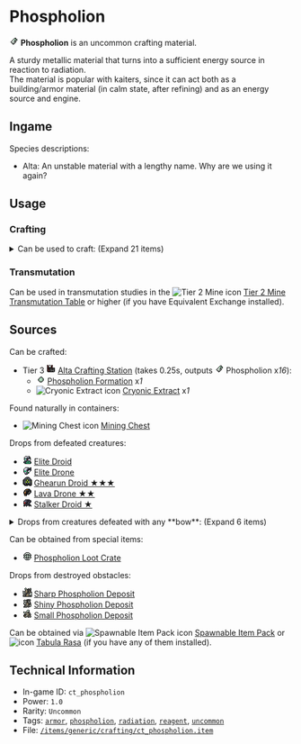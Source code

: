 # Phospholion

<img src="https://raw.githubusercontent.com/Ceterai/Enternia/main/items/generic/crafting/ct_phospholion.png" alt="Phospholion icon" loading="lazy" width="auto" height="16px"/> **Phospholion** is an uncommon crafting material.

A sturdy metallic material that turns into a sufficient energy source in reaction to radiation.  
The material is popular with kaiters, since it can act both as a building/armor material (in calm state, after refining) and as an energy source and engine.

## Ingame

Species descriptions:

- Alta: An unstable material with a lengthy name. Why are we using it again?

## Usage

### Crafting

<details markdown="1"><summary>Can be used to craft: (Expand 21 items)</summary>

- `greydye`
- <img src="https://starbounder.org/mediawiki/images/3/35/Hive_Bed.png" alt="Hive Bed icon" loading="lazy" width="18.5px" height="5.5px"/> [Hive Bed](https://starbounder.org/Hive_Bed)
- <img src="https://starbounder.org/mediawiki/images/2/2d/Hive_Chair.png" alt="Hive Chair icon" loading="lazy" width="11.25px" height="7.5px"/> [Hive Chair](https://starbounder.org/Hive_Chair)
- <img src="https://starbounder.org/mediawiki/images/f/f0/Hive_Door.png" alt="Hive Door icon" loading="lazy" width="4.5px" height="15px"/> [Hive Door](https://starbounder.org/Hive_Door)
- <img src="https://starbounder.org/mediawiki/images/e/e0/Hive_Lamp.png" alt="Hive Lamp icon" loading="lazy" width="5.25px" height="10.5px"/> [Hive Lamp](https://starbounder.org/Hive_Lamp)
- <img src="https://starbounder.org/mediawiki/images/1/14/Hive_Table.png" alt="Hive Table icon" loading="lazy" width="15px" height="6px"/> [Hive Table](https://starbounder.org/Hive_Table)
- `hivechest`
- <img src="https://raw.githubusercontent.com/Ceterai/Enternia/main/objects/biome/alterash_prime/phospholion/ct_phosphobulbs/icon.png" alt="Irradiated Phosphobubble icon" loading="lazy" width="auto" height="16px"/> [Irradiated Phosphobubble](https://ceterai.github.io/MyEnternia/Wiki/IrradiatedPhosphobubble)
- <img src="https://raw.githubusercontent.com/Ceterai/Enternia/main/objects/biome/alterash_prime/phospholion/ct_phosphobulbs/icon.png" alt="Irradiated Phosphobulb icon" loading="lazy" width="auto" height="16px"/> [Irradiated Phosphobulb](https://ceterai.github.io/MyEnternia/Wiki/IrradiatedPhosphobulb)
- <img src="https://raw.githubusercontent.com/Ceterai/Enternia/main/objects/biome/alterash_prime/phospholion/ct_phosphobulbs/icon.png" alt="Irradiated Small Phosphobulb icon" loading="lazy" width="auto" height="16px"/> [Irradiated Small Phosphobulb](https://ceterai.github.io/MyEnternia/Wiki/IrradiatedSmallPhosphobulb)
- <img src="https://raw.githubusercontent.com/Ceterai/Enternia/main/items/generic/crafting/alta/phosicore.png" alt="Phosicore icon" loading="lazy" width="auto" height="16px"/> [Phosicore](https://ceterai.github.io/MyEnternia/Wiki/Phosicore)
- <img src="https://raw.githubusercontent.com/Ceterai/Enternia/main/items/active/weapons/ranged/alta/cannon/ct_phospholiator.png" alt="Phospholiator icon" loading="lazy" width="auto" height="16px"/> [Phospholiator](https://ceterai.github.io/MyEnternia/Wiki/Phospholiator)
- <img src="https://raw.githubusercontent.com/Ceterai/Enternia/main/items/augments/back/ct_phospholion_augment.png" alt="Phospholion Augment icon" loading="lazy" width="auto" height="16px"/> [Phospholion Augment](https://ceterai.github.io/MyEnternia/Wiki/PhospholionAugment)
- <img src="https://raw.githubusercontent.com/Ceterai/Enternia/main/objects/biome/alterash_prime/phospholion/ct_phospholion_formation/icon.png" alt="Phospholion Formation icon" loading="lazy" width="auto" height="16px"/> [Phospholion Formation](https://ceterai.github.io/MyEnternia/Wiki/PhospholionFormation)
- <img src="https://raw.githubusercontent.com/Ceterai/Enternia/main/items/active/alta/loot/biome/ct_phospholion_loot.png" alt="Phospholion Loot Crate icon" loading="lazy" width="auto" height="16px"/> [Phospholion Loot Crate](https://ceterai.github.io/MyEnternia/Wiki/PhospholionLootCrate)
- <img src="https://raw.githubusercontent.com/Ceterai/Enternia/main/objects/alta/special/samples/phospholion/icon.png" alt="Phospholion Sample ★★ icon" loading="lazy" width="auto" height="16px"/> [Phospholion Sample ★★](https://ceterai.github.io/MyEnternia/Wiki/PhospholionSample)
- <img src="https://raw.githubusercontent.com/Ceterai/Enternia/main/items/throwables/ct_phosphonade.png" alt="Phosphonade icon" loading="lazy" width="auto" height="16px"/> [Phosphonade](https://ceterai.github.io/MyEnternia/Wiki/Phosphonade)
- <img src="https://raw.githubusercontent.com/Ceterai/Enternia/main/objects/biome/alterash_prime/phospholion/ct_phospholion_deposits/ct_phospholion_deposit3/icon.png" alt="Sharp Phospholion Deposit icon" loading="lazy" width="auto" height="16px"/> [Sharp Phospholion Deposit](https://ceterai.github.io/MyEnternia/Wiki/SharpPhospholionDeposit)
- <img src="https://raw.githubusercontent.com/Ceterai/Enternia/main/objects/biome/alterash_prime/phospholion/ct_phospholion_deposits/ct_phospholion_deposit2/icon.png" alt="Shiny Phospholion Deposit icon" loading="lazy" width="auto" height="16px"/> [Shiny Phospholion Deposit](https://ceterai.github.io/MyEnternia/Wiki/ShinyPhospholionDeposit)
- <img src="https://raw.githubusercontent.com/Ceterai/Enternia/main/objects/biome/alterash_prime/phospholion/ct_phospholion_deposits/ct_phospholion_deposit1/icon.png" alt="Small Phospholion Deposit icon" loading="lazy" width="auto" height="16px"/> [Small Phospholion Deposit](https://ceterai.github.io/MyEnternia/Wiki/SmallPhospholionDeposit)
- <img src="https://starbounder.org/mediawiki/images/6/6f/Tungsten_Ore.png" alt="Tungsten Ore icon" loading="lazy" width="10px" height="9px"/> [Tungsten Ore](https://starbounder.org/Tungsten_Ore)

</details>

### Transmutation

Can be used in transmutation studies in the <img src="https://steamuserimages-a.akamaihd.net/ugc/778476510222215988/C71087FFAD0A5FB9FE3532EC34F3A2D2D37DD7B7/" alt="Tier 2 Mine icon" width="14.5" height="8.125"/> [Tier 2 Mine Transmutation Table](https://steamcommunity.com/sharedfiles/filedetails/?id=1790667104) or higher (if you have Equivalent Exchange installed).

## Sources

Can be crafted:

- Tier 3 ![ ](https://raw.githubusercontent.com/Ceterai/Enternia/main/objects/alta/crafting/crafting_station/icon3.png) [Alta Crafting Station](https://ceterai.github.io/MyEnternia/Wiki/AltaCraftingStation) (takes 0.25s, outputs <img src="https://raw.githubusercontent.com/Ceterai/Enternia/main/items/generic/crafting/ct_phospholion.png" alt="Phospholion icon" loading="lazy" width="auto" height="16px"/> Phospholion x*16*):
  - <img src="https://raw.githubusercontent.com/Ceterai/Enternia/main/objects/biome/alterash_prime/phospholion/ct_phospholion_formation/icon.png" alt="Phospholion Formation icon" loading="lazy" width="auto" height="16px"/> [Phospholion Formation](https://ceterai.github.io/MyEnternia/Wiki/PhospholionFormation) x*1*
  - <img src="https://starbounder.org/mediawiki/images/d/d0/Cryonic_Extract.png" alt="Cryonic Extract icon" loading="lazy" width="8px" height="16px"/> [Cryonic Extract](https://starbounder.org/Cryonic_Extract) x*1*

Found naturally in containers:

- <img src="https://starbounder.org/mediawiki/images/4/4f/Mining_Chest.png" alt="Mining Chest icon" loading="lazy" width="18px" height="12px"/> [Mining Chest](https://starbounder.org/Mining_Chest)

Drops from defeated creatures:

- <img src="https://raw.githubusercontent.com/Ceterai/Enternia/main/items/active/alta/spawners/droids/elite.png" alt="Elite Droid icon" loading="lazy" width="auto" height="16px"/> [Elite Droid](https://ceterai.github.io/MyEnternia/Wiki/EliteDroid)
- <img src="https://raw.githubusercontent.com/Ceterai/Enternia/main/items/active/alta/spawners/drones/elite.png" alt="Elite Drone icon" loading="lazy" width="auto" height="16px"/> [Elite Drone](https://ceterai.github.io/MyEnternia/Wiki/EliteDrone)
- <img src="https://raw.githubusercontent.com/Ceterai/Enternia/main/items/active/alta/spawners/droids/ghearun.png" alt="Ghearun Droid ★★★ icon" loading="lazy" width="auto" height="16px"/> [Ghearun Droid ★★★](https://ceterai.github.io/MyEnternia/Wiki/GhearunDroid)
- <img src="https://raw.githubusercontent.com/Ceterai/Enternia/main/items/active/alta/spawners/drones/lava.png" alt="Lava Drone ★★ icon" loading="lazy" width="auto" height="16px"/> [Lava Drone ★★](https://ceterai.github.io/MyEnternia/Wiki/LavaDrone)
- <img src="https://raw.githubusercontent.com/Ceterai/Enternia/main/items/active/alta/spawners/droids/stalker.png" alt="Stalker Droid ★ icon" loading="lazy" width="auto" height="16px"/> [Stalker Droid ★](https://ceterai.github.io/MyEnternia/Wiki/StalkerDroid)

<details markdown="1"><summary>Drops from creatures defeated with any **bow**: (Expand 6 items)</summary>

- `ct_phosnail`
- <img src="https://raw.githubusercontent.com/Ceterai/Enternia/main/items/active/alta/spawners/droids/elite.png" alt="Elite Droid icon" loading="lazy" width="auto" height="16px"/> [Elite Droid](https://ceterai.github.io/MyEnternia/Wiki/EliteDroid)
- <img src="https://raw.githubusercontent.com/Ceterai/Enternia/main/items/active/alta/spawners/drones/elite.png" alt="Elite Drone icon" loading="lazy" width="auto" height="16px"/> [Elite Drone](https://ceterai.github.io/MyEnternia/Wiki/EliteDrone)
- <img src="https://raw.githubusercontent.com/Ceterai/Enternia/main/items/active/alta/spawners/droids/ghearun.png" alt="Ghearun Droid ★★★ icon" loading="lazy" width="auto" height="16px"/> [Ghearun Droid ★★★](https://ceterai.github.io/MyEnternia/Wiki/GhearunDroid)
- <img src="https://raw.githubusercontent.com/Ceterai/Enternia/main/items/active/alta/spawners/drones/lava.png" alt="Lava Drone ★★ icon" loading="lazy" width="auto" height="16px"/> [Lava Drone ★★](https://ceterai.github.io/MyEnternia/Wiki/LavaDrone)
- <img src="https://raw.githubusercontent.com/Ceterai/Enternia/main/items/active/alta/spawners/droids/stalker.png" alt="Stalker Droid ★ icon" loading="lazy" width="auto" height="16px"/> [Stalker Droid ★](https://ceterai.github.io/MyEnternia/Wiki/StalkerDroid)

</details>

Can be obtained from special items:

- <img src="https://raw.githubusercontent.com/Ceterai/Enternia/main/items/active/alta/loot/biome/ct_phospholion_loot.png" alt="Phospholion Loot Crate icon" loading="lazy" width="auto" height="16px"/> [Phospholion Loot Crate](https://ceterai.github.io/MyEnternia/Wiki/PhospholionLootCrate)

Drops from destroyed obstacles:

- <img src="https://raw.githubusercontent.com/Ceterai/Enternia/main/objects/biome/alterash_prime/phospholion/ct_phospholion_deposits/ct_phospholion_deposit3/icon.png" alt="Sharp Phospholion Deposit icon" loading="lazy" width="auto" height="16px"/> [Sharp Phospholion Deposit](https://ceterai.github.io/MyEnternia/Wiki/SharpPhospholionDeposit)
- <img src="https://raw.githubusercontent.com/Ceterai/Enternia/main/objects/biome/alterash_prime/phospholion/ct_phospholion_deposits/ct_phospholion_deposit2/icon.png" alt="Shiny Phospholion Deposit icon" loading="lazy" width="auto" height="16px"/> [Shiny Phospholion Deposit](https://ceterai.github.io/MyEnternia/Wiki/ShinyPhospholionDeposit)
- <img src="https://raw.githubusercontent.com/Ceterai/Enternia/main/objects/biome/alterash_prime/phospholion/ct_phospholion_deposits/ct_phospholion_deposit1/icon.png" alt="Small Phospholion Deposit icon" loading="lazy" width="auto" height="16px"/> [Small Phospholion Deposit](https://ceterai.github.io/MyEnternia/Wiki/SmallPhospholionDeposit)

Can be obtained via <img src="https://raw.githubusercontent.com/Silverfeelin/Starbound-SpawnableItemPack/master/interface/sip/iconSmall.png" alt="Spawnable Item Pack icon" width="18" height="14"/> [Spawnable Item Pack](https://steamcommunity.com/sharedfiles/filedetails/?id=733665104) or <img src="https://steamuserimages-a.akamaihd.net/ugc/263843960696222713/3EC9A7C005541F7D577EBCB8C5736B4EFC9973D6/" alt="icon" width="8" height="12"/> [Tabula Rasa](https://community.playstarbound.com/resources/the-tabula-rasa.3222/) (if you have any of them installed).

## Technical Information

- In-game ID: `ct_phospholion`
- Power: `1.0`
- Rarity: `Uncommon`
- Tags: [`armor`](https://ceterai.github.io/MyEnternia/Wiki/Tags/Armor), [`phospholion`](https://ceterai.github.io/MyEnternia/Wiki/Tags/Phospholion), [`radiation`](https://ceterai.github.io/MyEnternia/Wiki/Tags/Radiation), [`reagent`](https://ceterai.github.io/MyEnternia/Wiki/Tags/Reagent), [`uncommon`](https://ceterai.github.io/MyEnternia/Wiki/Tags/Uncommon)
- File: [`/items/generic/crafting/ct_phospholion.item`](https://github.com/Ceterai/Enternia/blob/main/items/generic/crafting/ct_phospholion.item)

